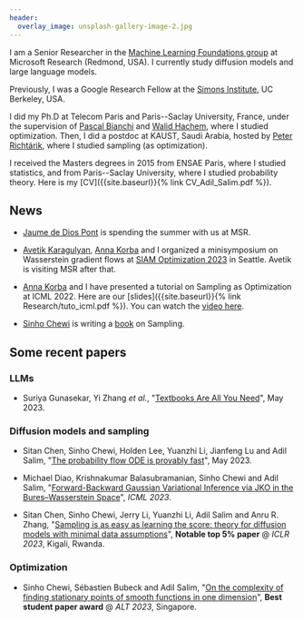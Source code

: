 ```yaml
---
header:
  overlay_image: unsplash-gallery-image-2.jpg
---
```


I am a Senior Researcher in the [Machine Learning Foundations group](https://www.microsoft.com/en-us/research/group/mlog/) at Microsoft Research (Redmond, USA). I currently study diffusion models and large language models.

Previously, I was a Google Research Fellow at the [Simons Institute](https://simons.berkeley.edu/programs/gmos2021), UC Berkeley, USA.

I did my Ph.D at Telecom Paris and Paris--Saclay University, France, under the supervision of [Pascal Bianchi](https://bianchi.wp.imt.fr/) and [Walid Hachem](http://www-syscom.univ-mlv.fr/~whachem/), where I studied optimization. Then, I did a postdoc at KAUST, Saudi Arabia, hosted by [Peter Richtárik](https://richtarik.org/), where I studied sampling (as optimization).  

I received the Masters degrees in 2015 from ENSAE Paris, where I studied statistics, and from Paris--Saclay University, where I studied probability theory. Here is my [CV]({{site.baseurl}}{% link CV_Adil_Salim.pdf %}).

## News

- [Jaume de Dios Pont](https://jaume.dedios.cat/) is spending the summer with us at MSR.

- [Avetik Karagulyan](https://avetx.github.io/), [Anna Korba](https://akorba.github.io/) and I organized a minisymposium on Wasserstein gradient flows at [SIAM Optimization 2023](https://meetings.siam.org/sess/dsp_programsess.cfm?SESSIONCODE=76619) in Seattle. Avetik is visiting MSR after that. 

- [Anna Korba](https://akorba.github.io/) and I have presented a tutorial on Sampling as Optimization at ICML 2022. Here are our [slides]({{site.baseurl}}{% link Research/tuto_icml.pdf %}). You can watch the [video here](https://icml.cc/virtual/2022/tutorial/18437).

- [Sinho Chewi](https://chewisinho.github.io/) is writing a [book](https://chewisinho.github.io/main.pdf) on Sampling.

## Some recent papers

### LLMs

- Suriya Gunasekar, Yi Zhang *et al.*, "[Textbooks Are All You Need]([https://arxiv.org/pdf/2305.11798.pdf](https://arxiv.org/pdf/2306.11644.pdf))", May 2023.

### Diffusion models and sampling

- Sitan Chen, Sinho Chewi, Holden Lee, Yuanzhi Li, Jianfeng Lu and Adil Salim, "[The probability flow ODE is provably fast](https://arxiv.org/pdf/2305.11798.pdf)", May 2023.

- Michael Diao, Krishnakumar Balasubramanian, Sinho Chewi and Adil Salim, "[Forward-Backward Gaussian Variational Inference
via JKO in the Bures–Wasserstein Space](https://arxiv.org/abs/2304.05398.pdf)", _ICML 2023_.

- Sitan Chen, Sinho Chewi, Jerry Li, Yuanzhi Li, Adil Salim and Anru R. Zhang, "[Sampling is as easy as learning the score: theory for
diffusion models with minimal data assumptions](https://arxiv.org/pdf/2209.11215.pdf)", **Notable top 5% paper** @ _ICLR 2023_, Kigali, Rwanda.

### Optimization

- Sinho Chewi, Sébastien Bubeck and Adil Salim, "[On the complexity of finding stationary points of smooth functions in one dimension](https://arxiv.org/pdf/2209.07513.pdf)", **Best student paper award** @ _ALT 2023_, Singapore. 


<!---

### [Sampling and optimal transport](http://www2.stat.duke.edu/~sayan/ambrosio.pdf)

- Sitan Chen, Sinho Chewi, Jerry Li, Yuanzhi Li, Adil Salim and Anru R. Zhang, "[Sampling is as easy as learning the score: theory for
diffusion models with minimal data assumptions]({{site.baseurl}}{% link Research/score22.pdf %})", **Notable top 5% paper** @ _ICLR 2023_.

- Yongxin Chen, Sinho Chewi, Adil Salim, Andre Wibisono, "[Improved analysis for a proximal algorithm for sampling](https://arxiv.org/abs/2202.06386.pdf)", _COLT 2022_.

- Adil Salim, Lukang Sun, Peter Richtárik, "[A Convergence Theory for SVGD in the Population Limit under Talagrand’s Inequality T1](https://arxiv.org/pdf/2106.03076.pdf)", _ICML 2022_.


- Anna Korba, Adil Salim, Michael Arbel, Giulia Luise and Arthur Gretton, "[A Non-Asymptotic Analysis for Stein Variational Gradient Descent](https://arxiv.org/abs/2006.09797)", _NeurIPS 2020_. 

- Adil Salim and Peter Richtárik, "[Primal Dual Interpretation of the Proximal Stochastic Gradient Langevin Algorithm](https://arxiv.org/abs/2006.09270)", _NeurIPS 2020_. 

- Adil Salim, Anna Korba and Giulia Luise, "[The Wasserstein Proximal Gradient Algorithm](https://arxiv.org/abs/2002.03035)", _NeurIPS 2020_. 

- Adil Salim, Dmitry Kovalev and Peter Richtárik, "[Stochastic Proximal Langevin Algorithm: Potential Splitting and Nonasymptotic Rates]({{site.baseurl}}{% link Research/langevin19.pdf %})", **Spotlight** @ _NeurIPS 2019_, Vancouver, Canada.

- Michael Arbel, Anna Korba, Adil Salim and Arthur Gretton, "[Maximum Mean Discrepancy Gradient Flow](https://arxiv.org/abs/1906.04370)", _NeurIPS 2019_, Vancouver, Canada.


### [Optimization and monotone operators](https://www.sciencedirect.com/bookseries/north-holland-mathematics-studies/vol/5)

- Michael Diao, Krishnakumar Balasubramanian, Sinho Chewi, Adil Salim, "[Forward-Backward Gaussian Variational Inference
via JKO in the Bures–Wasserstein Space](https://arxiv.org/abs/2304.05398.pdf)", _ICML 2023_.

- Sinho Chewi, Sébastien Bubeck and Adil Salim, "[On the complexity of finding stationary points of smooth functions in one dimension](https://arxiv.org/pdf/2209.07513.pdf)", **Best student paper award** @ _ALT 2023_. 

- Adil Salim, Laurent Condat, Dmitry Kovalev and Peter Richtárik, "[An Optimal Algorithm for Strongly Convex Minimization under Affine Constraints](https://arxiv.org/abs/2102.11079)", _AISTATS 2022_.


- Dmitry Kovalev, Adil Salim and Peter Richtárik, "[Optimal and Practical Algorithms for Smooth and Strongly Convex Decentralized Optimization](https://arxiv.org/abs/2006.11773)", _NeurIPS 2020_.


- Adil Salim, [A Strong Law of Large Numbers for Random Monotone Operators](https://arxiv.org/abs/1910.04405), October 2019. 

- Pascal Bianchi, Walid Hachem and Adil Salim, [A Fully Stochastic Primal-Dual Algorithm]({{site.baseurl}}{% link Research/pridu19.pdf %}), _Optimization Letters_, June 2020. 

- Pascal Bianchi, Walid Hachem, and Adil Salim, [Constant Step Stochastic Approximations Involving Differential Inclusions: Stability, Long-Run Convergence and Applications]({{site.baseurl}}{% link Research/revised_arxiv_dicst.pdf %}), _Stochastics_, May 2018. 

- Adil Salim, Pascal Bianchi, and Walid Hachem, [Snake: a Stochastic Proximal Gradient Algorithm for Regularized Problems over Large Graphs]({{site.baseurl}}{% link Research/snake18.pdf %}), _Transaction on Automatic Control_, March 2018.

- Pascal Bianchi, Walid Hachem, and Adil Salim, [A constant step Forward-Backward algorithm involving random maximal monotone operators]({{site.baseurl}}{% link Research/joca1813_revised.pdf %}), _Journal of Convex Analysis_, March 2018.

--->
